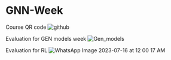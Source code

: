 # GNN-Week
Course QR code
![github](https://github.com/khusrave/GNN-Week/assets/102155132/04dfc11e-6abe-4335-8b4a-ce2541d43a35)

Evaluation for GEN models week
![Gen_models](https://github.com/khusrave/GNN-Week/assets/102155132/be7f97fe-e9c5-4a5f-909c-f74e6ca4f712)

Evaluation for RL
![WhatsApp Image 2023-07-16 at 12 00 17 AM](https://github.com/khusrave/GNN-Week/assets/102155132/51de967a-a6cf-46de-ba9c-844d395b931a)
